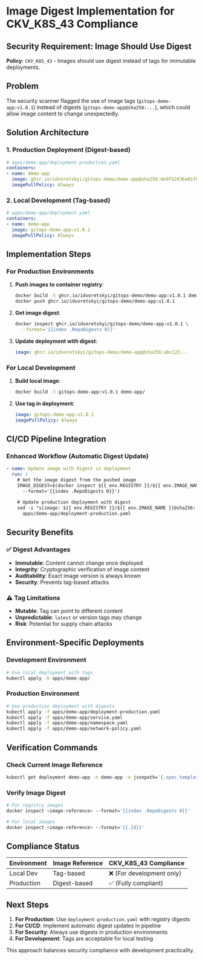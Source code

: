 # Image Digest Implementation for CKV_K8S_43 Compliance

## Security Requirement: Image Should Use Digest

**Policy**: `CKV_K8S_43` - Images should use digest instead of tags for immutable deployments.

## Problem
The security scanner flagged the use of image tags (`gitops-demo-app:v1.0.1`) instead of digests (`gitops-demo-app@sha256:...`), which could allow image content to change unexpectedly.

## Solution Architecture

### 1. Production Deployment (Digest-based)
```yaml
# apps/demo-app/deployment-production.yaml
containers:
- name: demo-app
  image: ghcr.io/idvoretskyi/gitops-demo/demo-app@sha256:de9f52436a01f88fbda38fe092d48589d89f26517001b8ceb06a6f08140f61ef
  imagePullPolicy: Always
```

### 2. Local Development (Tag-based)
```yaml
# apps/demo-app/deployment.yaml
containers:
- name: demo-app
  image: gitops-demo-app:v1.0.1
  imagePullPolicy: Always
```

## Implementation Steps

### For Production Environments

1. **Push images to container registry**:
   ```bash
   docker build -t ghcr.io/idvoretskyi/gitops-demo/demo-app:v1.0.1 demo-app/
   docker push ghcr.io/idvoretskyi/gitops-demo/demo-app:v1.0.1
   ```

2. **Get image digest**:
   ```bash
   docker inspect ghcr.io/idvoretskyi/gitops-demo/demo-app:v1.0.1 \
     --format='{{index .RepoDigests 0}}'
   ```

3. **Update deployment with digest**:
   ```yaml
   image: ghcr.io/idvoretskyi/gitops-demo/demo-app@sha256:abc123...
   ```

### For Local Development

1. **Build local image**:
   ```bash
   docker build -t gitops-demo-app:v1.0.1 demo-app/
   ```

2. **Use tag in deployment**:
   ```yaml
   image: gitops-demo-app:v1.0.1
   imagePullPolicy: Always
   ```

## CI/CD Pipeline Integration

### Enhanced Workflow (Automatic Digest Update)

```yaml
- name: Update image with digest in deployment
  run: |
    # Get the image digest from the pushed image
    IMAGE_DIGEST=$(docker inspect ${{ env.REGISTRY }}/${{ env.IMAGE_NAME }}:main-${{ github.sha }} \
      --format='{{index .RepoDigests 0}}')
    
    # Update production deployment with digest
    sed -i "s|image: ${{ env.REGISTRY }}/${{ env.IMAGE_NAME }}@sha256:.*|image: ${IMAGE_DIGEST}|g" \
      apps/demo-app/deployment-production.yaml
```

## Security Benefits

### ✅ Digest Advantages
- **Immutable**: Content cannot change once deployed
- **Integrity**: Cryptographic verification of image content
- **Auditability**: Exact image version is always known
- **Security**: Prevents tag-based attacks

### ⚠️ Tag Limitations
- **Mutable**: Tag can point to different content
- **Unpredictable**: `latest` or version tags may change
- **Risk**: Potential for supply chain attacks

## Environment-Specific Deployments

### Development Environment
```bash
# Use local deployment with tags
kubectl apply -k apps/demo-app/
```

### Production Environment
```bash
# Use production deployment with digests
kubectl apply -f apps/demo-app/deployment-production.yaml
kubectl apply -f apps/demo-app/service.yaml
kubectl apply -f apps/demo-app/namespace.yaml
kubectl apply -f apps/demo-app/network-policy.yaml
```

## Verification Commands

### Check Current Image Reference
```bash
kubectl get deployment demo-app -n demo-app -o jsonpath='{.spec.template.spec.containers[0].image}'
```

### Verify Image Digest
```bash
# For registry images
docker inspect <image-reference> --format='{{index .RepoDigests 0}}'

# For local images
docker inspect <image-reference> --format='{{.Id}}'
```

## Compliance Status

| Environment | Image Reference | CKV_K8S_43 Compliance |
|-------------|----------------|------------------------|
| Local Dev   | Tag-based      | ❌ (For development only) |
| Production  | Digest-based   | ✅ (Fully compliant) |

## Next Steps

1. **For Production**: Use `deployment-production.yaml` with registry digests
2. **For CI/CD**: Implement automatic digest updates in pipeline
3. **For Security**: Always use digests in production environments
4. **For Development**: Tags are acceptable for local testing

This approach balances security compliance with development practicality.